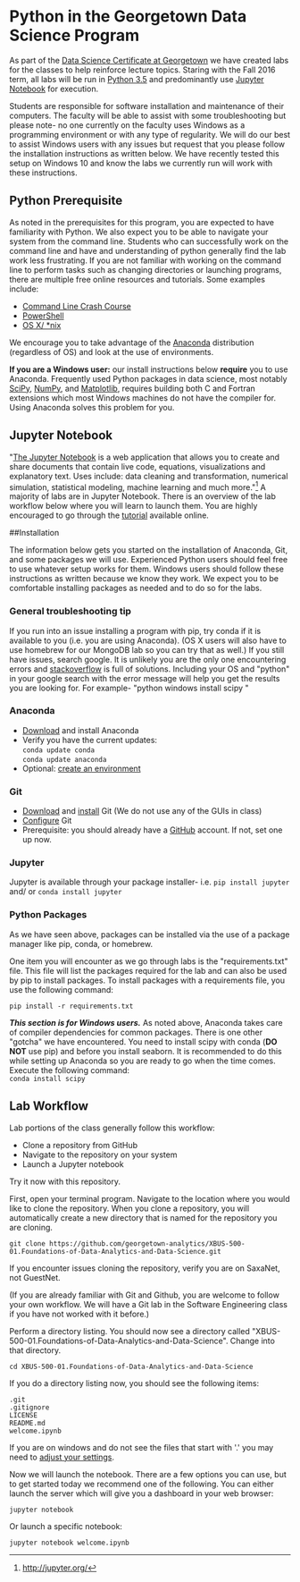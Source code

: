 # Python in the Georgetown Data Science Program


As part of the [Data Science Certificate at Georgetown](http://scs.georgetown.edu/programs/375/data-science/) we have created labs for the classes to help reinforce lecture topics. Staring with the Fall 2016 term, all labs will be run in [Python 3.5](https://docs.python.org/3/index.html) and predominantly use [Jupyter Notebook](http://jupyter.org/) for execution. 

Students are responsible for software installation and maintenance of their computers. The faculty will be able to assist with some troubleshooting but please note- no one currently on the faculty uses Windows as a programming environment or with any type of regularity. We will do our best to assist Windows users with any issues but request that you please follow the installation instructions as written below. We have recently tested this setup on Windows 10 and know the labs we currently run will work with these instructions. 


## Python Prerequisite

As noted in the prerequisites for this program, you are expected to have familiarity with Python. We also expect you to be able to navigate your system from the command line. Students who can successfully work on the command line and have and understanding of python generally find the lab work less frustrating. If you are not familiar with working on the command line to perform tasks such as changing directories or launching programs, there are multiple free online resources and tutorials. Some examples include:

* [Command Line Crash Course](http://cli.learncodethehardway.org/book/)
* [PowerShell](https://onedrive.live.com/view.aspx?resid=5A8D2641E0963A97!6929&ithint=file%2cpdf&app=WordPdf&authkey=!AJdUaNzW7L9yC18)
* [OS X/ *nix](http://www.ee.surrey.ac.uk/Teaching/Unix/)

We encourage you to take advantage of the [Anaconda](https://www.continuum.io/) distribution (regardless of OS) and look at the use of environments.

**If you are a Windows user:** our install instructions below **require** you to use Anaconda. Frequently used Python packages in data science, most notably [SciPy](https://www.scipy.org/), [NumPy](http://www.numpy.org/), and  [Matplotlib](http://matplotlib.org/), requires building both C and Fortran extensions which most Windows machines do not have the compiler for. Using Anaconda solves this problem for you.

## Jupyter Notebook

"[The Jupyter Notebook](http://jupyter.org/) is a web application that allows you to create and share documents that contain live code, equations, visualizations and explanatory text. Uses include: data cleaning and transformation, numerical simulation, statistical modeling, machine learning and much more."[^1] A majority of labs are in Jupyter Notebook. There is an overview of the lab workflow below where you will learn to launch them. You are highly encouraged to go through the [tutorial](https://jupyter-notebook-beginner-guide.readthedocs.io/en/latest/what_is_jupyter.html) available online.

##Installation

The information below gets you started on the installation of Anaconda, Git, and some packages we will use. Experienced Python users should feel free to use whatever setup works for them. Windows users should follow these instructions as written because we know they work. We expect you to be comfortable installing packages as needed and to do so for the labs. 

### General troubleshooting tip

If you run into an issue installing a program with pip, try conda if it is available to you (i.e. you are using Anaconda). (OS X users will also have to use homebrew for our MongoDB lab so you can try that as well.) If you still have issues, search google. It is unlikely you are the only one encountering errors and [stackoverflow](http://stackoverflow.com/) is full of solutions. Including your OS and "python" in your google search with the error message will help you get the results you are looking for. For example- "python windows install scipy <error message>"

### Anaconda

* [Download](https://www.continuum.io/downloads) and install Anaconda
* Verify you have the current updates:<br />
```conda update conda```<br />
```conda update anaconda```
* Optional: [create an environment](http://conda.pydata.org/docs/using/envs.html)

### Git

* [Download](https://git-scm.com/downloads) and [install](https://git-scm.com/book/en/v2/Getting-Started-Installing-Git) Git (We do not use any of the GUIs in class)
* [Configure](https://git-scm.com/book/en/v2/Getting-Started-First-Time-Git-Setup) Git
* Prerequisite: you should already have a [GitHub](https://github.com/) account. If not, set one up now.

### Jupyter

Jupyter is available through your package installer- i.e. ```pip install jupyter``` and/ or ```conda install jupyter```

### Python Packages

As we have seen above, packages can be installed via the use of a package manager like pip, conda, or homebrew.

One item you will encounter as we go through labs is the "requirements.txt" file. This file will list the packages required for the lab and can also be used by pip to install packages. To install packages with a requirements file, you use the following command:

```pip install -r requirements.txt```

***This section is for Windows users.*** As noted above, Anaconda takes care of compiler dependencies for common packages. There is one other "gotcha" we have encountered. You need to install scipy with conda (**DO NOT** use pip) and before you install seaborn. It is recommended to do this while setting up Anaconda so you are ready to go when the time comes. Execute the following command:<br />
```conda install scipy```<br />

## Lab Workflow

Lab portions of the class generally follow this workflow:

* Clone a repository from GitHub
* Navigate to the repository on your system
* Launch a Jupyter notebook

Try it now with this repository.

First, open your terminal program. Navigate to the location where you would like to clone the repository. When you clone a repository, you will automatically create a new directory that is named for the repository you are cloning.

```git clone https://github.com/georgetown-analytics/XBUS-500-01.Foundations-of-Data-Analytics-and-Data-Science.git```<br />

If you encounter issues cloning the repository, verify you are on SaxaNet, not GuestNet.

(If you are already familiar with Git and Github, you are welcome to follow your own workflow. We will have a Git lab in the Software Engineering class if you have not worked with it before.)

Perform a directory listing. You should now see a directory called "XBUS-500-01.Foundations-of-Data-Analytics-and-Data-Science". Change into that directory.

```cd XBUS-500-01.Foundations-of-Data-Analytics-and-Data-Science```

If you do a directory listing now, you should see the following items:

	.git
	.gitignore
	LICENSE
	README.md
	welcome.ipynb
	
If you are on windows and do not see the files that start with '.' you may need to [adjust your settings](http://www.howtogeek.com/howto/windows-vista/show-hidden-files-and-folders-in-windows-vista/).

Now we will launch the notebook. There are a few options you can use, but to get started today we recommend one of the following. You can either launch the server which will give you a dashboard in your web browser:

```jupyter notebook``` <br />

Or launch a specific notebook:

```jupyter notebook welcome.ipynb``` <br />

[^1]: http://jupyter.org/












